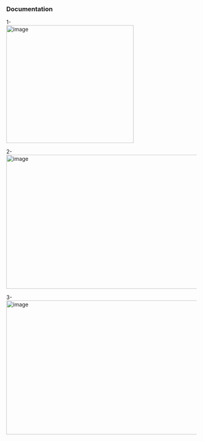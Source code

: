 ### Documentation

1-  
<img width="337" height="312" alt="image" src="https://github.com/user-attachments/assets/bbe83434-d142-46ac-a09d-e9cb205deefe" />  

2-  
<img width="611" height="355" alt="image" src="https://github.com/user-attachments/assets/19dffa2b-2f03-4dc5-a506-98482550748a" />  

3-  
<img width="611" height="355" alt="image" src="https://github.com/user-attachments/assets/bf63a5d5-993f-40bc-941b-a51f6afa82f0" />

